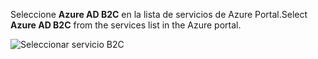 <span data-ttu-id="ff2c1-101">Seleccione **Azure AD B2C** en la lista de servicios de Azure Portal.</span><span class="sxs-lookup"><span data-stu-id="ff2c1-101">Select **Azure AD B2C** from the services list in the Azure portal.</span></span>

![Seleccionar servicio B2C](media/active-directory-b2c-find-service-settings/select-b2c-service.png)